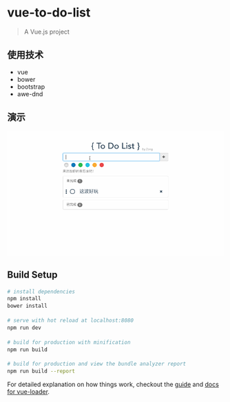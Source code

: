 # vue-to-do-list

> A Vue.js project

## 使用技术

* vue
* bower
* bootstrap
* awe-dnd

## 演示

![demo](demo3.gif)

## Build Setup

``` bash
# install dependencies
npm install
bower install

# serve with hot reload at localhost:8080
npm run dev

# build for production with minification
npm run build

# build for production and view the bundle analyzer report
npm run build --report
```

For detailed explanation on how things work, checkout the [guide](http://vuejs-templates.github.io/webpack/) and [docs for vue-loader](http://vuejs.github.io/vue-loader).
